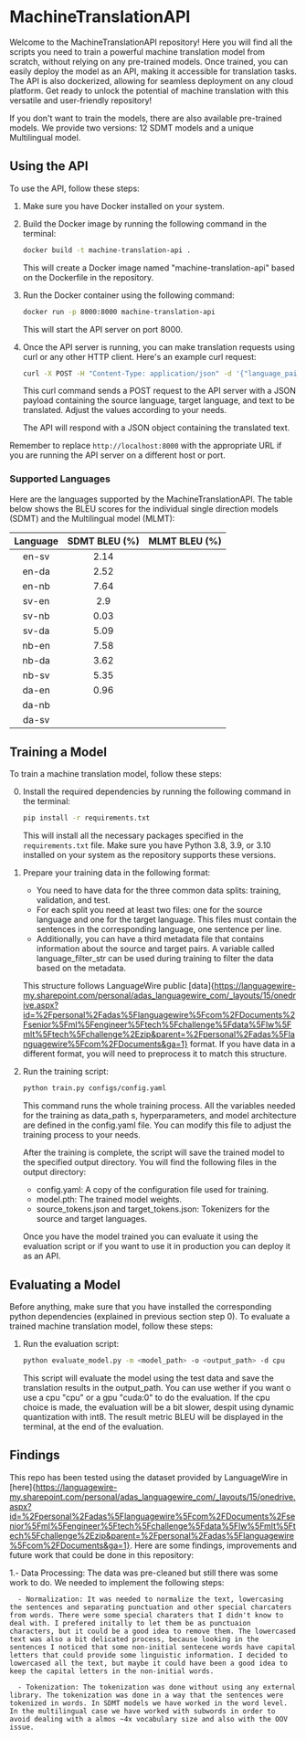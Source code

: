 # MachineTranslationAPI

Welcome to the MachineTranslationAPI repository! Here you will find all the scripts you need to train a powerful machine translation model from scratch, without relying on any pre-trained models. Once trained, you can easily deploy the model as an API, making it accessible for translation tasks. The API is also dockerized, allowing for seamless deployment on any cloud platform. Get ready to unlock the potential of machine translation with this versatile and user-friendly repository!

If you don't want to train the models, there are also available pre-trained models. We provide two versions: 12 SDMT models and a unique Multilingual model.

## Using the API

To use the API, follow these steps:

1. Make sure you have Docker installed on your system.

2. Build the Docker image by running the following command in the terminal:

   ```bash
   docker build -t machine-translation-api .
   ```

   This will create a Docker image named "machine-translation-api" based on the Dockerfile in the repository.

3. Run the Docker container using the following command:

   ```bash
   docker run -p 8000:8000 machine-translation-api
   ```

   This will start the API server on port 8000.

4. Once the API server is running, you can make translation requests using curl or any other HTTP client. Here's an example curl request:

   ```bash
   curl -X POST -H "Content-Type: application/json" -d '{"language_pair": "en-sv", "text": "Hello, world!"}' http://localhost:8000/translate
   ```

   This curl command sends a POST request to the API server with a JSON payload containing the source language, target language, and text to be translated. Adjust the values according to your needs.

   The API will respond with a JSON object containing the translated text.

Remember to replace `http://localhost:8000` with the appropriate URL if you are running the API server on a different host or port.

### Supported Languages

Here are the languages supported by the MachineTranslationAPI. The table below shows the BLEU scores for the individual single direction models (SDMT) and the Multilingual model (MLMT):

| Language | SDMT BLEU (%) | MLMT BLEU (%) |
|:--------:|:-------------:|:-------------:|
| en-sv    |     2.14      |               |
| en-da    |     2.52      |               |
| en-nb    |     7.64      |               |
| sv-en    |     2.9       |               |
| sv-nb    |     0.03      |               |
| sv-da    |     5.09      |               |
| nb-en    |     7.58      |               |
| nb-da    |     3.62      |               |
| nb-sv    |     5.35      |               |
| da-en    |     0.96      |               |
| da-nb    |               |               |
| da-sv    |               |               |

## Training a Model

To train a machine translation model, follow these steps:

0. Install the required dependencies by running the following command in the terminal:

   ```bash
   pip install -r requirements.txt
   ```
   This will install all the necessary packages specified in the `requirements.txt` file. Make sure you have Python 3.8, 3.9, or 3.10 installed on your system as the repository supports these versions.

1. Prepare your training data in the following format:

      - You need to have data for the three common data splits: training, validation, and test.
      - For each split you need at least two files: one for the source language and one for the target language. This files must contain the sentences in the corresponding language, one sentence per line.
      - Additionally, you can have a third metadata file that contains information about the source and target pairs. A variable called language_filter_str can be used during training to filter the data based on the metadata.

      This structure follows LanguageWire public [data]{https://languagewire-my.sharepoint.com/personal/adas_languagewire_com/_layouts/15/onedrive.aspx?id=%2Fpersonal%2Fadas%5Flanguagewire%5Fcom%2FDocuments%2Fsenior%5Fml%5Fengineer%5Ftech%5Fchallenge%5Fdata%5Flw%5Fmlt%5Ftech%5Fchallenge%2Ezip&parent=%2Fpersonal%2Fadas%5Flanguagewire%5Fcom%2FDocuments&ga=1} format. If you have data in a different format, you will need to preprocess it to match this structure.
      

2. Run the training script:

   ```bash
   python train.py configs/config.yaml
   ```

   This command runs the whole training process. All the variables needed for the training as data_path s, hyperparameters, and model architecture are defined in the config.yaml file. You can modify this file to adjust the training process to your needs.

   After the training is complete, the script will save the trained model to the specified output directory. You will find the following files in the output directory:
      - config.yaml: A copy of the configuration file used for training.
      - model.pth: The trained model weights.
      - source_tokens.json and target_tokens.json: Tokenizers for the source and target languages.

   Once you have the model trained you can evaluate it using the evaluation script or if you want to use it in production you can deploy it as an API.

## Evaluating a Model

Before anything, make sure that you have installed the corresponding python dependencies (explained in previous section step 0). To evaluate a trained machine translation model, follow these steps:

1. Run the evaluation script:

    ```bash
    python evaluate_model.py -m <model_path> -o <output_path> -d cpu
    ```

   This script will evaluate the model using the test data and save the translation results in the output_path. You can use wether if you want o use a cpu "cpu" or a gpu "cuda:0" to do the evaluation. If the cpu choice is made, the evaluation will be a bit slower, despit using dynamic quantization with int8. The result metric BLEU will be displayed in the terminal, at the end of the evaluation.

## Findings

This repo has been tested using the dataset provided by LanguageWire in [here]{https://languagewire-my.sharepoint.com/personal/adas_languagewire_com/_layouts/15/onedrive.aspx?id=%2Fpersonal%2Fadas%5Flanguagewire%5Fcom%2FDocuments%2Fsenior%5Fml%5Fengineer%5Ftech%5Fchallenge%5Fdata%5Flw%5Fmlt%5Ftech%5Fchallenge%2Ezip&parent=%2Fpersonal%2Fadas%5Flanguagewire%5Fcom%2FDocuments&ga=1}. Here are some findings, improvements and future work that could be done in this repository:

1.- Data Processing: The data was pre-cleaned but still there was some work to do. We needed to implement the following steps:

      - Normalization: It was needed to normalize the text, lowercasing the sentences and separating punctuation and other special charcaters from words. There were some special charaters that I didn't know to deal with. I prefered initally to let them be as punctuaion characters, but it could be a good idea to remove them. The lowercased text was also a bit delicated process, because looking in the sentences I noticed that some non-initial sentecene words have capital letters that could provide some linguistic information. I decided to lowercased all the text, but maybe it could have been a good idea to keep the capital letters in the non-initial words.

      - Tokenization: The tokenization was done without using any external library. The tokenization was done in a way that the sentences were tokenized in words. In SDMT models we have worked in the word level. In the multilingual case we have worked with subwords in order to avoid dealing with a almos ~4x vocabulary size and also with the OOV issue.


